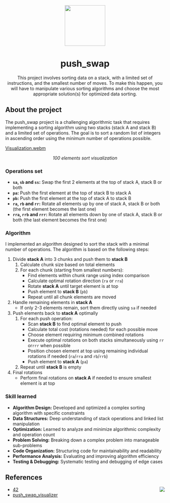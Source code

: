 <div align="center">
  <img height="128" src="https://github.com/user-attachments/assets/162afe25-a123-48d5-b8e2-b5e365940997">
  <h1>push_swap</h1>
  <p>This project involves sorting data on a stack, with a limited set of instructions, and the smallest number of moves. To make this happen, you will have to manipulate various sorting algorithms and choose the most appropriate solution(s) for optimized data sorting.</p>
</div>

## About the project
The push_swap project is a challenging algorithmic task that requires implementing a sorting algorithm using two stacks (stack A and stack B) and a limited set of operations. The goal is to sort a random list of integers in ascending order using the minimum number of operations possible.

[Visualization.webm](https://github.com/user-attachments/assets/36dd6e68-f096-4280-b2c4-27ea9b6e2f68)
<p align="center"><em>100 elements sort visualization</em></p>

### Operations set
- **`sa`, `sb` and `ss`:** Swap the first 2 elements at the top of stack A, stack B or both
- **`pa`:** Push the first element at the top of stack B to stack A
- **`pb`:** Push the first element at the top of stack A to stack B
- **`ra`, `rb` and `rr`:** Rotate all elements up by one of stack A, stack B or both (the first element becomes the last one)
- **`rra`, `rrb` and `rrr`:** Rotate all elements down by one of stack A, stack B or both (the last element becomes the first one)

### Algorithm
I implemented an algorithm designed to sort the stack with a minimal number of operations. The algorithm is based on the following steps:
1. Divide **stack A** into 3 chunks and push them to **stack B**
    1. Calculate chunk size based on total elements
    2. For each chunk (starting from smallest numbers):
        - Find elements within chunk range using index comparison
        - Calculate optimal rotation direction (`ra` or `rra`)
        - Rotate **stack A** until target element is at top
        - Push element to **stack B** (`pb`)
        - Repeat until all chunk elements are moved
2. Handle remaining elements in **stack A**
    - If only 2-3 elements remain, sort them directly using `sa` if needed
3. Push elements back to **stack A** optimally
    1. For each push operation:
        - Scan **stack B** to find optimal element to push
        - Calculate total cost (rotations needed) for each possible move
        - Choose element requiring minimum combined rotations
        - Execute optimal rotations on both stacks simultaneously using `rr` or`rrr` when possible
        - Position chosen element at top using remaining individual rotations if needed (`ra`/`rra` and `rb`/`rrb`)
        - Push element to **stack A** (`pa`)
    2. Repeat until **stack B** is empty
4. Final rotations
    - Perform final rotations on **stack A** if needed to ensure smallest element is at top

### Skill learned
- **Algorithm Design:** Developed and optimized a complex sorting algorithm with specific constraints
- **Data Structures:** Deep understanding of stack operations and linked list manipulation
- **Optimization:** Learned to analyze and minimize algorithmic complexity and operation count
- **Problem Solving:** Breaking down a complex problem into manageable sub-problems
- **Code Organization:** Structuring code for maintainability and readability
- **Performance Analysis:** Evaluating and improving algorithm efficiency
- **Testing & Debugging:** Systematic testing and debugging of edge cases

## References
<img align="right" src="https://github.com/user-attachments/assets/b23ea7c1-e3fa-4900-ab91-a3f2fd6524a5">

- [42](https://42.fr/)
- [push_swap_visualizer](https://github.com/o-reo/push_swap_visualizer)
